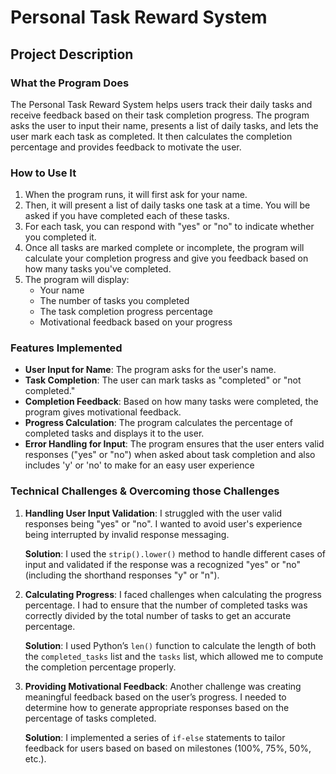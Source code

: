 # Personal Task Reward System 

## Project Description 

### What the Program Does
The Personal Task Reward System helps users track their daily tasks and receive feedback based on their task completion progress. The program asks the user to input their name, presents a list of daily tasks, and lets the user mark each task as completed. It then calculates the completion percentage and provides feedback to motivate the user.

### How to Use It
1. When the program runs, it will first ask for your name.
2. Then, it will present a list of daily tasks one task at a time. You will be asked if you have completed each of these tasks.
3. For each task, you can respond with "yes" or "no" to indicate whether you completed it.
4. Once all tasks are marked complete or incomplete, the program will calculate your completion progress and give you feedback based on how many tasks you've completed.
5. The program will display:
   - Your name
   - The number of tasks you completed
   - The task completion progress percentage
   - Motivational feedback based on your progress

### Features Implemented
- **User Input for Name**: The program asks for the user's name.
- **Task Completion**: The user can mark tasks as "completed" or "not completed."
- **Completion Feedback**: Based on how many tasks were completed, the program gives motivational feedback.
- **Progress Calculation**: The program calculates the percentage of completed tasks and displays it to the user.
- **Error Handling for Input**: The program ensures that the user enters valid responses ("yes" or "no") when asked about task completion and also includes 'y' or 'no' to make for an easy user experience

### Technical Challenges & Overcoming those Challenges 
1. **Handling User Input Validation**:
   I struggled with the user valid responses being "yes" or "no". I wanted to avoid user's experience being interrupted by invalid response messaging.
   
   **Solution**: I used the `strip().lower()` method to handle different cases of input and validated if the response was a recognized "yes" or "no" (including the shorthand responses "y" or "n").

2. **Calculating Progress**:
   I faced challenges when calculating the progress percentage. I had to ensure that the number of completed tasks was correctly divided by the total number of tasks to get an accurate percentage.

   **Solution**: I used Python’s `len()` function to calculate the length of both the `completed_tasks` list and the `tasks` list, which allowed me to compute the completion percentage properly.

3. **Providing Motivational Feedback**:
   Another challenge was creating meaningful feedback based on the user’s progress. I needed to determine how to generate appropriate responses based on the percentage of tasks completed.

   **Solution**: I implemented a series of `if-else` statements to tailor feedback for users based on based on milestones (100%, 75%, 50%, etc.).


